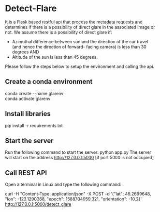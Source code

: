 # Detect-Flare

It is a Flask based restful api that process the metadata requests and determines if there is a possibility of direct glare in the associated image
or not. We assume there is a possibility of direct glare if:

- Azimuthal difference between sun and the direction of the car travel (and hence the
direction of forward- facing camera) is less than 30 degrees AND
- Altitude of the sun is less than 45 degrees.

Please follow the steps below to setup the environment and calling the api.

## Create a conda environment
conda create --name glarenv <br>
conda activate glarenv

## Install libraries
pip install -r requirements.txt

## Start the server
Run the following command to start the server:
python app.py
The server will start on the address http://127.0.0.1:5000 [if port 5000 is not occupied]

## Call REST API
Open a terminal in Linux and type the following command:

curl -H "Content-Type: application/json" -X POST -d '{"lat": 49.2699648, "lon": -123.1290368, "epoch": 1588704959.321, "orientation": -10.2}' http://127.0.0.1:5000/detect_glare

